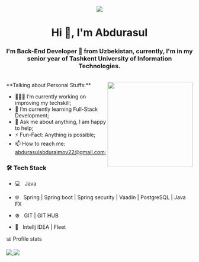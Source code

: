 <p align="center">
  <img src="https://github.com/thompsonemerson/thompsonemerson/raw/master/cover-thompson.png" />
</p>
<h1 align="center">Hi 👋, I'm Abdurasul</h1>
<h3 align="center">I'm Back-End Developer 🚀 from Uzbekistan, currently, I'm in my senior year of Tashkent University of Information Technologies.</h3>

<br>
<img align='right' src="https://media.giphy.com/media/M9gbBd9nbDrOTu1Mqx/giphy.gif" width="230">
**Talking about Personal Stuffs:**

- 👨🏽‍💻 I’m currently working on improving my techskill;
- 🌱 I’m currently learning Full-Stack Development; 
- 💬 Ask me about anything, I am happy to help;
- ⚡️ Fun-Fact: Anything is possible;
- 📫 How to reach me: abdurasulabduraimov22@gmail.com;

<h3>🛠 Tech Stack</h3>

- 💻 &nbsp; Java

- 🌐 &nbsp; Spring | Spring boot | Spring security | Vaadin | PostgreSQL | Java FX 
- ⚙️  &nbsp; GIT | GIT HUB
- 🔧 &nbsp; IntelIj IDEA | Fleet

📊 Profile stats
<div>
  <a href="https://github.com/abdurasul29052002">
    <img src="https://github-readme-stats.vercel.app/api/top-langs/?username=abdurasul29052002&bg_color=151515&border_color=ffffff&text_color=bdc3c7&title_color=3178c6&layout=compact&langs_count=10"/>
    <img src="https://github-readme-stats.vercel.app/api/index/?username=abdurasul29052002"/>
  </a>
</div>
